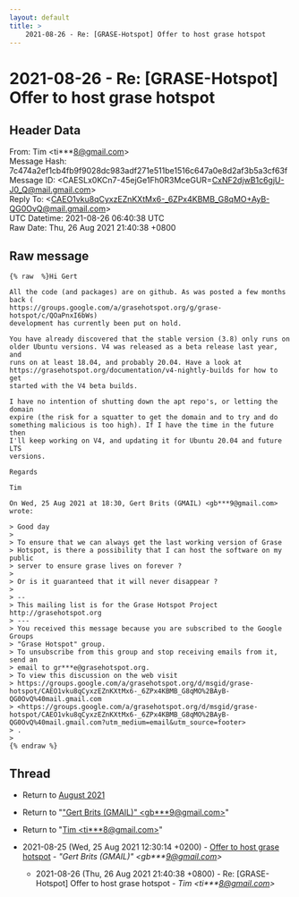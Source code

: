 ```yaml
---
layout: default
title: >
    2021-08-26 - Re: [GRASE-Hotspot] Offer to host grase hotspot
---
```


# 2021-08-26 - Re: [GRASE-Hotspot] Offer to host grase hotspot

## Header Data

From: Tim \<ti***8@gmail.com\><br>
Message Hash: 7c474a2ef1cb4fb9f9028dc983adf271e511be1516c647a0e8d2af3b5a3cf63f<br>
Message ID: \<CAESLx0KCn7-45ejGe1Fh0R3MceGUR=CxNF2djwB1c6gjU-J0_Q@mail.gmail.com\><br>
Reply To: \<CAEO1vku8qCyxzEZnKXtMx6-_6ZPx4KBMB_G8qMO+AyB-QG0OvQ@mail.gmail.com\><br>
UTC Datetime: 2021-08-26 06:40:38 UTC<br>
Raw Date: Thu, 26 Aug 2021 21:40:38 +0800<br>

## Raw message

```
{% raw  %}Hi Gert

All the code (and packages) are on github. As was posted a few months back (
https://groups.google.com/a/grasehotspot.org/g/grase-hotspot/c/QOaPnxI6bWs)
development has currently been put on hold.

You have already discovered that the stable version (3.8) only runs on
older Ubuntu versions. V4 was released as a beta release last year, and
runs on at least 18.04, and probably 20.04. Have a look at
https://grasehotspot.org/documentation/v4-nightly-builds for how to get
started with the V4 beta builds.

I have no intention of shutting down the apt repo's, or letting the domain
expire (the risk for a squatter to get the domain and to try and do
something malicious is too high). If I have the time in the future then
I'll keep working on V4, and updating it for Ubuntu 20.04 and future LTS
versions.

Regards

Tim

On Wed, 25 Aug 2021 at 18:30, Gert Brits (GMAIL) <gb***9@gmail.com>
wrote:

> Good day
>
> To ensure that we can always get the last working version of Grase
> Hotspot, is there a possibility that I can host the software on my public
> server to ensure grase lives on forever ?
>
> Or is it guaranteed that it will never disappear ?
>
> --
> This mailing list is for the Grase Hotspot Project http://grasehotspot.org
> ---
> You received this message because you are subscribed to the Google Groups
> "Grase Hotspot" group.
> To unsubscribe from this group and stop receiving emails from it, send an
> email to gr***e@grasehotspot.org.
> To view this discussion on the web visit
> https://groups.google.com/a/grasehotspot.org/d/msgid/grase-hotspot/CAEO1vku8qCyxzEZnKXtMx6-_6ZPx4KBMB_G8qMO%2BAyB-QG0OvQ%40mail.gmail.com
> <https://groups.google.com/a/grasehotspot.org/d/msgid/grase-hotspot/CAEO1vku8qCyxzEZnKXtMx6-_6ZPx4KBMB_G8qMO%2BAyB-QG0OvQ%40mail.gmail.com?utm_medium=email&utm_source=footer>
> .
>
{% endraw %}
```

## Thread

+ Return to [August 2021](/archive/2021/08)

+ Return to "["Gert Brits (GMAIL)" <gb***9<span>@</span>gmail.com>](/authors/gb___9_at_gmail_com)"
+ Return to "[Tim <ti***8<span>@</span>gmail.com>](/authors/ti___8_at_gmail_com)"

+ 2021-08-25 (Wed, 25 Aug 2021 12:30:14 +0200) - [Offer to host grase hotspot](/archive/2021/08/56485fe4cd21225d4df5c10b1f47be745bf761f11777011f7f513230963a2c22) - _"Gert Brits (GMAIL)" \<gb***9@gmail.com\>_
  + 2021-08-26 (Thu, 26 Aug 2021 21:40:38 +0800) - Re: [GRASE-Hotspot] Offer to host grase hotspot - _Tim \<ti***8@gmail.com\>_

